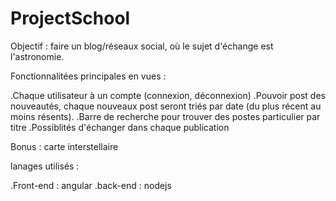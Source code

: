 # ProjectSchool

Objectif : faire un blog/réseaux social, où le sujet d'échange est l'astronomie.

Fonctionnalitées principales en vues : 

.Chaque utilisateur à un compte (connexion, déconnexion) 
.Pouvoir post des nouveautés, chaque nouveaux post seront triés par date (du plus récent au moins résents).
.Barre de recherche pour trouver des postes particulier par titre
.Possiblités d'échanger dans chaque publication

Bonus : carte interstellaire 

lanages utilisés :

.Front-end : angular
.back-end : nodejs 
